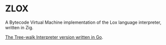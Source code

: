 # ZLOX

A Bytecode Virtual Machine implementation of the Lox language interpreter, written in Zig.

[The Tree-walk Interpreter version written in Go](https://github.com/quangd42/golox).
